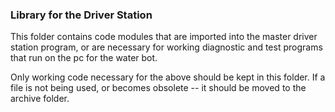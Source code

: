 ###   Library for the Driver Station

This folder contains code modules that are imported
into the master driver station program,
or are necessary for working diagnostic and test
programs that run on the pc for the water bot.

Only working code necessary for the above should
be kept in this folder.  If a file is not being
used, or becomes obsolete -- it should be moved
to the archive folder.
